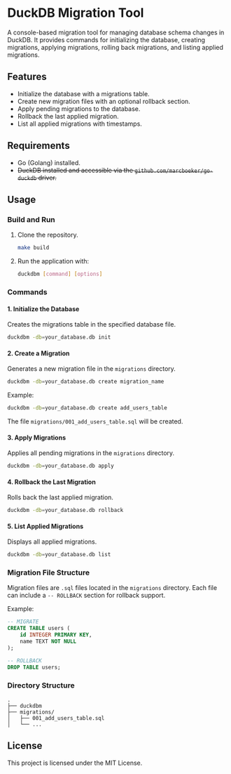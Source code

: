 
# DuckDB Migration Tool

A console-based migration tool for managing database schema changes in DuckDB. 
It provides commands for initializing the database, creating migrations, applying migrations, 
rolling back migrations, and listing applied migrations.

## Features

- Initialize the database with a migrations table.
- Create new migration files with an optional rollback section.
- Apply pending migrations to the database.
- Rollback the last applied migration.
- List all applied migrations with timestamps.

## Requirements

- Go (Golang) installed.
- ~~DuckDB installed and accessible via the `github.com/marcboeker/go-duckdb` driver.~~

## Usage

### Build and Run

1. Clone the repository.

   ```bash
   make build
   ```

2. Run the application with:

   ```bash
   duckdbm [command] [options]
   ```

### Commands

#### 1. Initialize the Database
Creates the migrations table in the specified database file.

```bash
duckdbm -db=your_database.db init
```

#### 2. Create a Migration
Generates a new migration file in the `migrations` directory.

```bash
duckdbm -db=your_database.db create migration_name
```

Example:
```bash
duckdbm -db=your_database.db create add_users_table
```

The file `migrations/001_add_users_table.sql` will be created.

#### 3. Apply Migrations
Applies all pending migrations in the `migrations` directory.

```bash
duckdbm -db=your_database.db apply
```

#### 4. Rollback the Last Migration
Rolls back the last applied migration.

```bash
duckdbm -db=your_database.db rollback
```

#### 5. List Applied Migrations
Displays all applied migrations.

```bash
duckdbm -db=your_database.db list
```

### Migration File Structure

Migration files are `.sql` files located in the `migrations` directory. 
Each file can include a `-- ROLLBACK` section for rollback support.

Example:
```sql
-- MIGRATE
CREATE TABLE users (
    id INTEGER PRIMARY KEY,
    name TEXT NOT NULL
);

-- ROLLBACK
DROP TABLE users;
```

### Directory Structure

```
.
├── duckdbm
├── migrations/
│   ├── 001_add_users_table.sql
│   └── ...
```

## License

This project is licensed under the MIT License.
